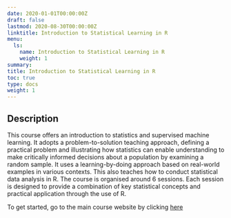 ```yaml
---
date: 2020-01-01T00:00:00Z
draft: false
lastmod: 2020-08-30T00:00:00Z
linktitle: Introduction to Statistical Learning in R 
menu:
  ls:
    name: Introduction to Statistical Learning in R
    weight: 1
summary: 
title: Introduction to Statistical Learning in R
toc: true
type: docs
weight: 1
---
```


## Description

This course offers an introduction to statistics and supervised machine learning. It adopts a problem-to-solution teaching approach, defining a practical problem and illustrating how statistics can enable understanding to make critically informed decisions about a population by examining a random sample. It uses a learning-by-doing approach based on real-world examples in various contexts. This also teaches how to conduct statistical data analysis in R. The course is organised around 6 sessions. Each session is designed to provide a combination of key statistical concepts and practical application through the use of R.

To get started, go to the main course website by clicking [here](https://fcorowe.github.io/sl/)

